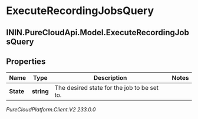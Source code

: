 # ExecuteRecordingJobsQuery

## ININ.PureCloudApi.Model.ExecuteRecordingJobsQuery

## Properties

|Name | Type | Description | Notes|
|------------ | ------------- | ------------- | -------------|
| **State** | **string** | The desired state for the job to be set to. | |



_PureCloudPlatform.Client.V2 233.0.0_
